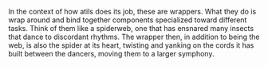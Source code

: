 In the context of how atils does its job, these are wrappers. What they do is wrap around and bind together components specialized toward different tasks. Think of them like a spiderweb, one that has ensnared many insects that dance to discordant rhythms. The wrapper then, in addition to being the web, is also the spider at its heart, twisting and yanking on the cords it has built between the dancers, moving them to a larger symphony.
